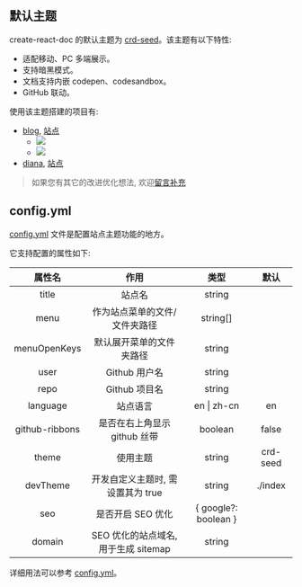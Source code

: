 ## 默认主题

create-react-doc 的默认主题为 [crd-seed](https://github.com/MuYunyun/create-react-doc/tree/main/packages/crd-seed)。该主题有以下特性:

* 适配移动、PC 多端展示。
* 支持暗黑模式。
* 文档支持内嵌 codepen、codesandbox。
* GitHub 联动。

使用该主题搭建的项目有:

* [blog](https://github.com/MuYunyun/blog), [站点](http://muyunyun.cn/blog)
  * ![](http://with.muyunyun.cn/ec330b8ac2175c828be41f446f9f9619.jpg)
  * ![](http://with.muyunyun.cn/2e7440e4256debda2d73a4e6392c7146.jpg-300)
* [diana](https://github.com/MuYunyun/diana), [站点](https://muyunyun.cn/diana/)

> 如果您有其它的改进优化想法, 欢迎<a href="https://github.com/MuYunyun/create-react-doc/issues/new" target="_blank">留言补充</a>

## config.yml

[config.yml](https://github.com/MuYunyun/create-react-doc/blob/main/packages/templates/default/_config.yml) 文件是配置站点主题功能的地方。

它支持配置的属性如下:

|     属性名     |                 作用                 |         类型         |   默认   |
| :------------: | :----------------------------------: | :------------------: | :------: |
|     title      |                站点名                |        string        |          |
|      menu      |    作为站点菜单的文件/文件夹路径     |       string[]       |          |
|  menuOpenKeys  |       默认展开菜单的文件夹路径       |        string        |          |
|      user      |            Github 用户名             |        string        |          |
|      repo      |            Github 项目名             |        string        |          |
|    language    |               站点语言               |     en \| zh-cn      |    en    |
| github-ribbons |     是否在右上角显示 github 丝带     |       boolean        |  false   |
|     theme      |               使用主题               |        string        | crd-seed |
|    devTheme    |  开发自定义主题时, 需设置其为 true   |        string        | ./index  |
|      seo       |          是否开启 SEO 优化           | { google?: boolean } |          |
|     domain     | SEO 优化的站点域名, 用于生成 sitemap |        string        |          |

详细用法可以参考 [config.yml](https://github.com/MuYunyun/blog/blob/main/config.yml)。
